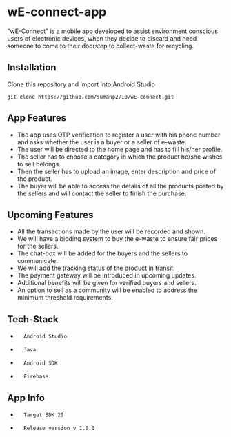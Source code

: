 # wE-connect-app
"wE-Connect" is a mobile app developed to assist environment conscious users of electronic devices, when they decide to discard and need someone to come to their doorstep to collect-waste for recycling.

## Installation

Clone this repository and import into Android Studio

    git clone https://github.com/sumanp2710/wE-connect.git

## App Features

*	The app uses OTP verification to register a user with his phone number and asks whether the user is a buyer or a seller of e-waste.
*	The user will be directed to the home page and has to fill his/her profile.
*	The seller has to choose a category in which the product he/she wishes to sell belongs.
*	Then the seller has to upload an image, enter description and price of the product.
*	The buyer will be able to access the details of all the products posted by the sellers and will contact the seller to finish the purchase.

## Upcoming Features

*    All the transactions made by the user will be recorded and shown.
*    We will have a bidding system to buy the e-waste to ensure fair prices for the sellers.
*    The chat-box will be added for the buyers and the sellers to communicate.
*    We will add the tracking status of the product in transit.
*    The payment gateway will be introduced in upcoming updates.
*    Additional benefits will be given for verified buyers and sellers.
*    An option to sell as a community will be enabled to address the minimum threshold requirements.

## Tech-Stack
*       Android Studio
*       Java
*       Android SDK
*       Firebase

## App Info
*       Target SDK 29
*       Release version v 1.0.0
